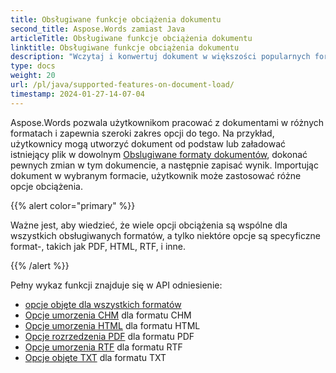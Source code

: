 ```yaml
---
title: Obsługiwane funkcje obciążenia dokumentu
second_title: Aspose.Words zamiast Java
articleTitle: Obsługiwane funkcje obciążenia dokumentu
linktitle: Obsługiwane funkcje obciążenia dokumentu
description: "Wczytaj i konwertuj dokument w większości popularnych formatów i obsługuje wiele Microsoft Word funkcje."
type: docs
weight: 20
url: /pl/java/supported-features-on-document-load/
timestamp: 2024-01-27-14-07-04
---
```


Aspose.Words pozwala użytkownikom pracować z dokumentami w różnych formatach i zapewnia szeroki zakres opcji do tego. Na przykład, użytkownicy mogą utworzyć dokument od podstaw lub załadować istniejący plik w dowolnym [Obslugiwane formaty dokumentów](/words/pl/java/supported-document-formats/), dokonać pewnych zmian w tym dokumencie, a następnie zapisać wynik. Importując dokument w wybranym formacie, użytkownik może zastosować różne opcje obciążenia.

{{% alert color="primary" %}}

Ważne jest, aby wiedzieć, że wiele opcji obciążenia są wspólne dla wszystkich obsługiwanych formatów, a tylko niektóre opcje są specyficzne format-, takich jak PDF, HTML, RTF, i inne.

{{% /alert %}}

Pełny wykaz funkcji znajduje się w API odniesienie:

- [opcje objęte dla wszystkich formatów](https://reference.aspose.com/words/java/com.aspose.words/loadoptions/)
- [Opcje umorzenia CHM](https://reference.aspose.com/words/java/com.aspose.words/chmloadoptions/) dla formatu CHM
- [Opcje umorzenia HTML](https://reference.aspose.com/words/java/com.aspose.words/htmlloadoptions/) dla formatu HTML
- [Opcje rozrzedzenia PDF](https://reference.aspose.com/words/java/com.aspose.words/pdfloadoptions/) dla formatu PDF
- [Opcje umorzenia RTF](https://reference.aspose.com/words/java/com.aspose.words/rtfloadoptions/) dla formatu RTF
- [Opcje objęte TXT](https://reference.aspose.com/words/java/com.aspose.words/txtloadoptions/) dla formatu TXT
